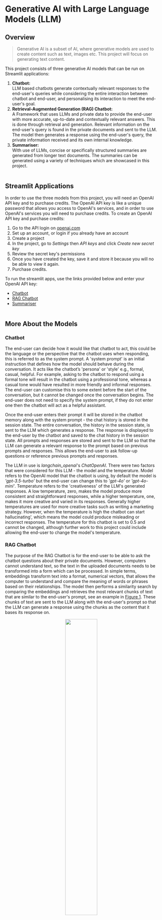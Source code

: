 # Generative AI with Large Language Models (LLM)

## Overview

> Generative AI is a subset of AI, where generative models are used to create content such as text, images etc. This project will focus on generating text content.

This project consists of three generative AI models that can be run on Streamlit applications:
1. **Chatbot:**<br/>LLM based chatbots generate contextually relevant responses to the end-user's queries while considering the entire interaction between chatbot and end-user, and personalising its interaction to meet the end-user's goal.  
2. **Retrieval-Augmented Generation (RAG) Chatbot:**<br/>A Framework that uses LLMs and private data to provide the end-user with more accurate, up-to-date and contextually relevant answers. This is done through retrieval and generation. Relevant information on the end-user's query is found in the private documents and sent to the LLM. The model then generates a response using the end-user's query, the private information received and its own internal knowledge.
3. **Summariser:**<br/>With use of LLMs, concise or specifically structured summaries are generated from longer text documents. The summaries can be generated using a variety of techniques which are showcased in this project.<br/><br/>

## Streamlit Applications
In order to use the three models from this project, you will need an OpenAI API key and to purchase credits. The OpenAI API key is like a unique password that allows you access to OpenAI's services, and in order to use OpenAI's services you will need to purchase credits. To create an OpenAI API key and purchase credits:
1. Go to the API login on [openai.com](https://platform.openai.com/docs/overview)
2. Set up an account, or login if you already have an account
3. Create a project
4. In the project, go to *Settings* then *API keys* and click *Create new secret key*
5. Review the secret key's permissions
6. Once you have created the key, save it and store it because you will no be able to view it again.
7. Purchase credits.

To run the streamlit apps, use the links provided below and enter your OpenAI API key:
- [Chatbot](https://athompson-chatbot.streamlit.app/)
- [RAG Chatbot](https://athompson-rag-chatbot.streamlit.app/)
- [Summariser](https://athompson-summariser.streamlit.app/) <br/><br/>

## More About the Models
### Chatbot

The end-user can decide how it would like that chatbot to act, this could be the language or the perspective that the chatbot uses when responding, this is referred to as the system prompt. A 'system prompt' is an initial instruction that defines how the model should behave during the conversation. It acts like the chatbot’s 'persona' or 'style' e.g., formal, casual, helpful. For example, asking to the chatbot to respond using a formal tone will result in the chatbot using a professional tone, whereas a casual tone would have resulted in more friendly and informal responses. The end-user can customise this to some extent before the start of the conversation, but it cannot be changed once the conversation begins. The end-user does not need to specify the system prompt, if they do not enter one then the chatbot will act as a helpful assistant. 

Once the end-user enters their prompt it will be stored in the chatbot memory along with the system prompt - the chat history is stored in the session state. The entire conversation, the history in the session state, is sent to the LLM which generates a response. The response is displayed to the end-user by the chatbot and saved to the chat history in the session state. All prompts and responses are stored and sent to the LLM so that the LLM can generate a relevant response to the prompt based on previous prompts and responses. This allows the end-user to ask follow-up questions or reference previous prompts and responses.

The LLM in use is *langchain_openai*'s *ChatOpenAI*. There were two factors that were considered for this LLM - the model and the temperature. Model refers to the OpenAI model that the chatbot is using, by default the model is *'gpt-3.5-turbo'* but the end-user can change this to *'gpt-4o'* or *'gpt-4o-mini'*. Temperature refers to the 'creativeness' of the LLM's generated responses. A low temperature, zero, makes the model produce more consistent and straightforward responses, while a higher temperature, one, makes it more creative and varied in its responses. Generally higher temperatures are used for more creative tasks such as writing a marketing strategy. However, when the temperature is high the chatbot can start hallucinating', which means the model could produce misleading or incorrect responses.
The temperature for this chatbot is set to 0.5 and cannot be changed, although further work to this project could include allowing the end-user to change the model's temperature.

### RAG Chatbot

The purpose of the RAG Chatbot is for the end-user to be able to ask the chatbot questions about their private documents. However, computers cannot understand text, so the text in the uploaded documents needs to be transformed into a form which can be processed. In simple terms, embeddings transform text into a format, numerical vectors, that allows the computer to understand and compare the meaning of words or phrases based on their relationships. The model then performs a similarity search by comparing the embeddings and retrieves the most relevant chunks of text that are similar to the end-user's prompt, see an example in [Figure 1](https://towardsdatascience.com/mastering-customer-segmentation-with-llm-3d9008235f41#3a33). These chunks of text are sent to the LLM along with the end-user's prompt so that the LLM can generate a response using the chunks as the content that it bases its response on. <br/><figure><p align="center"><img src='/assets/embedding_sim.webp' style="width: 50%; height: 50%;"><br/><figcaption>*Figure 1: Embeddings Visualisation*</figcaption><p/></figure>
In order to create embeddings the model chunks the data, each of these chunks will be embedded and the similarity searches will be performed on the embedded chunks. Chunking refers to dividing the document into smaller pieces which are know as chunks which allows the LLM to process the content effectively. If the chunk size is too small the chunks may not provide the model with enough context, however if the chunk is too large the model may not be able to grasp the intricacies of the context. The chunk size in this model is editable which enables the end-user to change the chunk size if they do not feel that the chatbot grasped the context of the document.

The RAG Chatbot can be used for PDF, TXT or DOCX files. Once the end-user has uploaded their document they need to decided what chunk size and the k value that they would like to use for embedding and the similarity search. The chunk size refers to the number of characters in a chunk, and the k value refers to the number of chunks that are retrieved in the similarity search. By setting a higher k value, the model will retrieve more chunks i.e. potential answers, but this may increase processing time. After selecting their chunk size and k value, which have default values of 512 and 3 respectively, the model creates a Chroma storage directory where the embedded data will be stored. The data is split into chunks using the selected chunk size. The chunks are then used to create embedding using *langchain_openai*'s *OpenAIEmbeddings* with the model *'text-embeddind-3-small'*. The embeddings are stored in the Chroma storage Directory. This allows the model to quickly access and compare the document's embeddings when answering queries. Please note that if the uploaded file, chunk size or k value are changed, the Chroma storage directory is cleared and any information about the previous document will be discarded, and the process starts again. 

Once the document has been embedded the end-user can prompt the chatbot. The model will find the k most similar embeddings to the prompt. These embeddings will be sent to the LLM along with the end-user's prompt and the chat history. The chat history is sent to the LLM so that the most relevant response can be generated and to allow the end-user to ask follow up questions or refer to previous answers and responses. The generated response will be displayed by the model, and the prompt and response will be added to the chat history in the session state. Like in the chatbot the LLM in use is *langchain_openai*'s *ChatOpenAI*. By default the model is *'gpt-3.5-turbo'* but the end-user can change this to *'gpt-4o'* or *'gpt-4o-mini'*, and the model temperature is set to zero. As with the chatbot a system prompt is used to tell the LLM how to act, this was done using *langchain*'s *ChatPromptTemplate* function. The system prompt cannot be specified by the end-user in the RAG Chatbot unlike with the previous chatbot. The standard system prompt is "to use the following pieces of context to answer the user's question. If the context provided does not contain information about the question, then use your own knowledge outside the context". This means that if the LLM cannot find that answer in the documents provided then it can use its own knowledge. This can be updated manually in the code so that the LLM only responds using the documents provided.

### Summariser

The data summariser can either summarise text typed into the console or summarise a document. The three document types that it accepts is PDF, TXT or DOCX. The document or text will be loaded and stored to the models memory. There are three options as to how the information can be summarised:
1. Provide a summary for a short document
2. Provide a summary for a long document
3. Provide a summary based on information on Wikipedia
Each of the options mentioned above use *langchain_openai*'s *ChatOpenAI* function. The OpenAI model used by default is *'gpt-3.5-turbo'* but the end-user can change this to *'gpt-4o'* or *'gpt-4o-mini'*.

**More details about each summarisation option:**
1. **Summarise a Short Document:**<br/>When summarising a short document you are given three summarisation options - to provide a concise summary, provide the concise summary in a different language or to summarise the document using specific instructions i.e. include an introduction and conclusion, and summarise all main points using bullet points. For each summarisation option prompts are used to tell the LLM how to summarise the data, this was done using *langchain_core*'s *PromptTemplate* function.<br/><br/>When providing a concise summary the LLM prompt is as follows "You are an expert copywriter with expertise in summarising documents. Write a summary of the following text.".<br/><br/>When converting to a different language the LLM prompt is to "Write a summary of the following text and to translate the summary to *the language given by the end-user*".<br/><br/>When summarising using specific instructions the prompt is entirely the instruction from the end-user.<br/><br/>The information for each option is passed to the LLM using the *stuff* chain approach. The *stuff* chain approach sends all the document's information to the LLM at once, prompting the model to generate a summary based on the entire text. See the visual explanation in Figure 2 below by [Rahul](https://ogre51.medium.com/types-of-chains-in-langchain-823c8878c2e9). Once the summary has been generated by the LLM, it is displayed by the model.<br/><figure><p align="center"><img src='/assets/stuff.webp' style="width: 65%; height: auto;"><br/><figcaption>*Figure 2: Stuff Chain Type Visualisation*</figcaption><p/></figure><br/>
2. **Summarise a Long Document:**<br/>When summarising a longer document you are given two sets of options - the first refers to the instructions sent to the LLM on how to summarise the document, and the second refers to how the information is sent the the LLM and the method used when summarising (chain type). For the first selection, the LLM is asked to provide a concise summary or to summarise the document using specific instructions. The second selections allows the end-user to decide how the information is sent to the LLM - using either the Map Reduce or Refine chain type. These two methods are ways the model handles long documents.<br/><br/>The *Map Reduce* chain type breaks down the document into chunks, summarises each chunk separately and then generate a final summary by summarising all the summaries. See the visual explanation in Figure 3 below by [Rahul](https://ogre51.medium.com/types-of-chains-in-langchain-823c8878c2e9).<br/><figure><p align="center"><img src='/assets/map_refine.webp' style="width: 65%; height: auto;"><br/><figcaption>*Figure 3: Map Reduce Chain Type Visualisation*</figcaption><p/></figure><br/>The *Refine* chain type breaks the document into chunks, creates an initial summary using the first chunk and refines that summary with each subsequent chunk. This process is repeated until a final summary is generated. See the visual explanation in Figure 4 below by [Rahul](https://ogre51.medium.com/types-of-chains-in-langchain-823c8878c2e9). <br/><figure><p align="center"><img src='/assets/refine.webp' style="width: 65%; height: auto;"><br/><figcaption>*Figure 4: Refine Chain Type Visualisation*</figcaption><p/></figure><br/>If the summarisation instructions are to provide a concise summary, then the LLM will generate a standard final summary. Otherwise, if end-user would like the LLM to summarise using specific instructions then the instruction will be added to a final prompt, using *langchain_core*'s *PromptTemplate* function. For example, including an introduction and conclusion and summarising all main points using bullet points. The initial prompt for both the Map Reduce and Refine approach is to write a concise summary. This will be used to generate summaries for all the chunks for the Map Reduce approach, and all the summaries except the final summary for the Refine chain type. The final prompt with the end-user's specific instructions will be used when summarising all the chunk summaries in the Map Reduce approach and to generate the final summary using the last chuck and previous summary for the Refine approach. Once the final summary has been generated by the LLM, it is displayed by the model.<br/><br/>
3. **Summarise Wikipedia Information:** <br/>When summarising information from Wikipedia the end-user needs to provide a question or what they would like information on, and select the reasoning method that they would like the agent to use when summarising the data. The reasoning methods available for this model are *'zero-shot-react-description'* and *'self-ask-with-search'*.<br/><br/>*'zero-shot-react-description'* means that the agent generates a response without asking additional questions, rather relying on what it already knows.<br/><br/>*'self-ask-with-search'* allows the agent to ask itself further questions. This is done so that the agent can gather more context to provide a more informed response.<br/><br/>Information from Wikipedia is accessed using *langchain*'s *WikipediaAPIWrapper* function, and the agent is set up using *langchain*'s *initialize_agent* function. Once the agent has an answer to the end-user's prompt it will be displayed by the model.<br/><br/>

